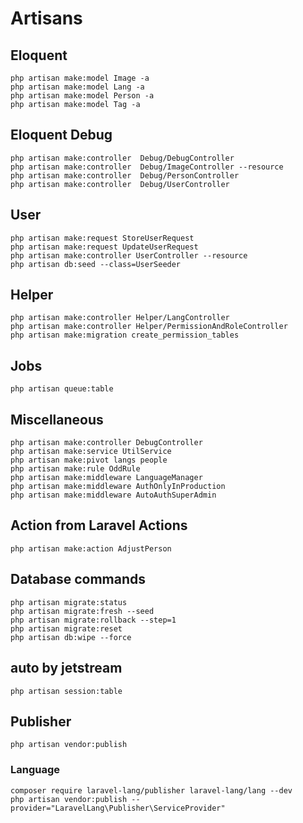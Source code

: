 # Artisans

## Eloquent

```terminal
php artisan make:model Image -a
php artisan make:model Lang -a
php artisan make:model Person -a
php artisan make:model Tag -a
```

## Eloquent Debug

```terminal
php artisan make:controller  Debug/DebugController
php artisan make:controller  Debug/ImageController --resource
php artisan make:controller  Debug/PersonController
php artisan make:controller  Debug/UserController
```

## User

```terminal
php artisan make:request StoreUserRequest
php artisan make:request UpdateUserRequest
php artisan make:controller UserController --resource
php artisan db:seed --class=UserSeeder
```

## Helper

```terminal
php artisan make:controller Helper/LangController
php artisan make:controller Helper/PermissionAndRoleController
php artisan make:migration create_permission_tables
```

## Jobs

```terminal
php artisan queue:table
```

## Miscellaneous

```terminal
php artisan make:controller DebugController
php artisan make:service UtilService
php artisan make:pivot langs people
php artisan make:rule OddRule
php artisan make:middleware LanguageManager
php artisan make:middleware AuthOnlyInProduction
php artisan make:middleware AutoAuthSuperAdmin
```

## Action from Laravel Actions

```terminal
php artisan make:action AdjustPerson
```

## Database commands

```terminal
php artisan migrate:status
php artisan migrate:fresh --seed
php artisan migrate:rollback --step=1
php artisan migrate:reset
php artisan db:wipe --force
```

## auto by jetstream

```terminal
php artisan session:table
```

## Publisher

```terminal
php artisan vendor:publish
```

### Language

```terminal
composer require laravel-lang/publisher laravel-lang/lang --dev
php artisan vendor:publish --provider="LaravelLang\Publisher\ServiceProvider"
```
